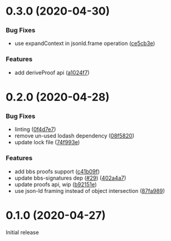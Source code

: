 # 0.3.0 (2020-04-30)

### Bug Fixes

- use expandContext in jsonld.frame operation ([ce5cb3e](https://github.com/mattrglobal/jsonld-signatures-bbs/commit/ce5cb3ec2bd33c747980c8725c191e5866ec31c6))

### Features

- add deriveProof api ([a1024f7](https://github.com/mattrglobal/jsonld-signatures-bbs/commit/a1024f7001236a6e3a12e4c13e90e2f444f8047f))

# 0.2.0 (2020-04-28)

### Bug Fixes

- linting ([0f4d7e7](https://github.com/mattrglobal/jsonld-signatures-bbs/commit/0f4d7e7ddae9f5d62ce495f58c478ca0873fff90))
- remove un-used lodash dependency ([08f5820](https://github.com/mattrglobal/jsonld-signatures-bbs/commit/08f582058cfe35b3943c55203ed95f7c21113e53))
- update lock file ([74f993e](https://github.com/mattrglobal/jsonld-signatures-bbs/commit/74f993e1b7d404f54cfa442bafead6a607b570c9))

### Features

- add bbs proofs support ([c41b09f](https://github.com/mattrglobal/jsonld-signatures-bbs/commit/c41b09f9865a88ad062db89f90d427f7a6a99690))
- update bbs-signatures dep ([#29](https://github.com/mattrglobal/jsonld-signatures-bbs/issues/29)) ([402a4a7](https://github.com/mattrglobal/jsonld-signatures-bbs/commit/402a4a7fe1936a685bfc828b72de02994a2a4200))
- update proofs api, wip ([b92151e](https://github.com/mattrglobal/jsonld-signatures-bbs/commit/b92151efa52c297683bb3c2371638fd7d8045499))
- use json-ld framing instead of object intersection ([87fa989](https://github.com/mattrglobal/jsonld-signatures-bbs/commit/87fa98955e166226a26f12388838fcbc1910fe20))

# 0.1.0 (2020-04-27)

Initial release
